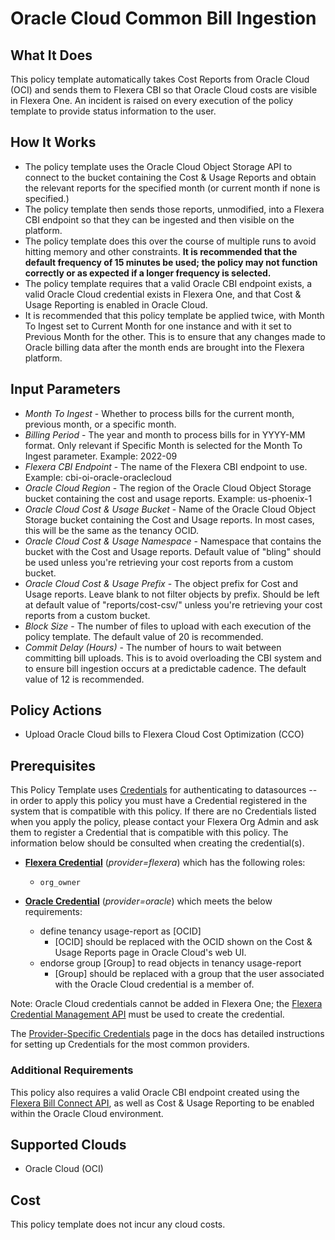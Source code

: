 # Oracle Cloud Common Bill Ingestion

## What It Does

This policy template automatically takes Cost Reports from Oracle Cloud (OCI) and sends them to Flexera CBI so that Oracle Cloud costs are visible in Flexera One. An incident is raised on every execution of the policy template to provide status information to the user.

## How It Works

- The policy template uses the Oracle Cloud Object Storage API to connect to the bucket containing the Cost & Usage Reports and obtain the relevant reports for the specified month (or current month if none is specified.)
- The policy template then sends those reports, unmodified, into a Flexera CBI endpoint so that they can be ingested and then visible on the platform.
- The policy template does this over the course of multiple runs to avoid hitting memory and other constraints. **It is recommended that the default frequency of 15 minutes be used; the policy may not function correctly or as expected if a longer frequency is selected.**
- The policy template requires that a valid Oracle CBI endpoint exists, a valid Oracle Cloud credential exists in Flexera One, and that Cost & Usage Reporting is enabled in Oracle Cloud.
- It is recommended that this policy template be applied twice, with Month To Ingest set to Current Month for one instance and with it set to Previous Month for the other. This is to ensure that any changes made to Oracle billing data after the month ends are brought into the Flexera platform.

## Input Parameters

- *Month To Ingest* - Whether to process bills for the current month, previous month, or a specific month.
- *Billing Period* - The year and month to process bills for in YYYY-MM format. Only relevant if Specific Month is selected for the Month To Ingest parameter. Example: 2022-09
- *Flexera CBI Endpoint* - The name of the Flexera CBI endpoint to use. Example: cbi-oi-oracle-oraclecloud
- *Oracle Cloud Region* - The region of the Oracle Cloud Object Storage bucket containing the cost and usage reports. Example: us-phoenix-1
- *Oracle Cloud Cost & Usage Bucket* - Name of the Oracle Cloud Object Storage bucket containing the Cost and Usage reports. In most cases, this will be the same as the tenancy OCID.
- *Oracle Cloud Cost & Usage Namespace* - Namespace that contains the bucket with the Cost and Usage reports. Default value of "bling" should be used unless you're retrieving your cost reports from a custom bucket.
- *Oracle Cloud Cost & Usage Prefix* - The object prefix for Cost and Usage reports. Leave blank to not filter objects by prefix. Should be left at default value of "reports/cost-csv/" unless you're retrieving your cost reports from a custom bucket.
- *Block Size* - The number of files to upload with each execution of the policy template. The default value of 20 is recommended.
- *Commit Delay (Hours)* - The number of hours to wait between committing bill uploads. This is to avoid overloading the CBI system and to ensure bill ingestion occurs at a predictable cadence. The default value of 12 is recommended.

## Policy Actions

- Upload Oracle Cloud bills to Flexera Cloud Cost Optimization (CCO)

## Prerequisites

This Policy Template uses [Credentials](https://docs.flexera.com/flexera/EN/Automation/ManagingCredentialsExternal.htm) for authenticating to datasources -- in order to apply this policy you must have a Credential registered in the system that is compatible with this policy. If there are no Credentials listed when you apply the policy, please contact your Flexera Org Admin and ask them to register a Credential that is compatible with this policy. The information below should be consulted when creating the credential(s).

- [**Flexera Credential**](https://docs.flexera.com/flexera/EN/Automation/ProviderCredentials.htm) (*provider=flexera*) which has the following roles:
  - `org_owner`

- [**Oracle Credential**](https://docs.flexera.com/flexera/EN/Automation/ProviderCredentials.htm#automationadmin_3335267112_1121578) (*provider=oracle*) which meets the below requirements:
  - define tenancy usage-report as [OCID]
    - [OCID] should be replaced with the OCID shown on the Cost & Usage Reports page in Oracle Cloud's web UI.
  - endorse group [Group] to read objects in tenancy usage-report
    - [Group] should be replaced with a group that the user associated with the Oracle Cloud credential is a member of.

Note: Oracle Cloud credentials cannot be added in Flexera One; the [Flexera Credential Management API](https://reference.rightscale.com/cred-management/#/Credentials/Credentials_create_oracle) must be used to create the credential.

The [Provider-Specific Credentials](https://docs.flexera.com/flexera/EN/Automation/ProviderCredentials.htm) page in the docs has detailed instructions for setting up Credentials for the most common providers.

### Additional Requirements

This policy also requires a valid Oracle CBI endpoint created using the [Flexera Bill Connect API](https://reference.rightscale.com/optima-bill/#/CBIBillConnects/CBIBillConnects_create), as well as Cost & Usage Reporting to be enabled within the Oracle Cloud environment.

## Supported Clouds

- Oracle Cloud (OCI)

## Cost

This policy template does not incur any cloud costs.
